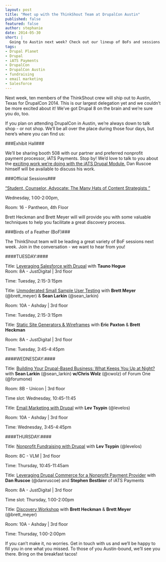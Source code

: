 ```yaml
---
layout: post
title: "Meet up with the ThinkShout Team at DrupalCon Austin"
published: false
featured: false
author: stephanie
date: 2014-05-30 
short: |
  Going to Austin next week? Check out our lineup of BoFs and sessions.
tags:
- Drupal Planet
- Drupal
- iATS Payments
- DrupalCon
- DrupalCon Austin
- fundraising
- email marketing
- Salesforce
---
```



Next week, ten members of the ThinkShout crew will ship out to Austin, Texas for DrupalCon 2014. This is our largest delegation yet and we couldn’t be more excited about it! We’ve got Drupal 8 on the brain and we’re sure you do, too. 

If you plan on attending DrupalCon in Austin, we’re always down to talk shop - or not shop. We’ll be all over the place during those four days, but here’s where you can find us:

###Exhibit Hall###

We’ll be sharing booth 508 with our partner and preferred nonprofit payment processor, iATS Payments. Stop by! We’d love to talk to you about the [exciting work we’re doing with the iATS Drupal Module.](http://thinkshout.com/blog/2014/05/commerce-iats-2-0/) Dan Ruscoe himself will be available to discuss his work. 


###Official Sessions###

[“Student, Counselor, Advocate: The Many Hats of Content Strategists ”](https://austin2014.drupal.org/session/student-counselor-advocate-many-hats-content-strategists)

Wednesday, 1:00-2:00pm, 

Room: 16 - Pantheon, 4th Floor

Brett Heckman and Brett Meyer will will provide you with some valuable techniques to help you facilitate a great discovery process.


###Birds of a Feather (BoF)###

The ThinkShout team will be leading a great variety of BoF sessions next week. Join in the conversation - we want to hear from you!


####TUESDAY:####




Title: [Leveraging Salesforce with Drupal](https://austin2014.drupal.org/bof/leveraging-salesforce-drupal) with **Tauno Hogue**  
Room: 8A - JustDigital | 3rd floor

Time: Tuesday, 2:15-3:15pm




Title: [Unmoderated Small Sample User Testing](https://austin2014.drupal.org/bof/unmoderated-small-sample-user-testing) with **Brett Meyer** (@brett_meyer) & **Sean Larkin** (@sean_larkin)

Room: 10A - Ashday | 3rd floor

Time: Tuesday, 2:15-3:15pm





Title: [Static Site Generators & Wireframes](https://austin2014.drupal.org/bof/static-site-generators-and-wireframes) with **Eric Paxton** & **Brett Heckman**

Room: 8A - JustDigital | 3rd floor

Time: Tuesday, 3:45-4:45pm



####WEDNESDAY:####





Title: [Building Your Drupal-Based Business: What Keeps You Up at Night?](https://austin2014.drupal.org/bof/building-your-drupal-based-business-what-keeps-you-night) with **Sean Larkin** (@sean_larkin) **w/Chris Wolz** (@cwolz) of Forum One (@forumone)

Room: 8B - Unicon | 3rd floor

Time slot: Wednesday, 10:45-11:45




Title: [Email Marketing with Drupal](https://austin2014.drupal.org/bof/email-marketing-mailchimp-1) with **Lev Tsypin** (@levelos)

Room: 10A - Ashday | 3rd floor

Time: Wednesday, 3:45-4:45pm



####THURSDAY:####




Title: [Nonprofit Fundraising with Drupal](https://austin2014.drupal.org/bof/nonprofit-fundraising-drupal) with **Lev Tsypin** (@levelos)

Room: 8C - VLM | 3rd floor

Time: Thursday, 10:45-11:45am




Title: [Leveraging Drupal Commerce for a Nonprofit Payment Provider](https://austin2014.drupal.org/bof/leveraging-drupal-commerce-nonprofit-payment-provider) with **Dan Ruscoe** (@danruscoe) and **Stephen Bestbier** of iATS Payments 

Room: 8A - JustDigital | 3rd floor

Time slot: Thursday, 1:00-2:00pm




Title:  [Discovery Workshop](https://austin2014.drupal.org/bof/discovery-workshop-many-hats-content-strategists) with **Brett Heckman**  & **Brett Meyer** (@brett_meyer)

Room: 10A - Ashday | 3rd floor

Time: Thursday, 1:00-2:00pm



If you can’t make it, no worries. Get in touch with us and we’ll be happy to fill you in one what you missed. To those of you Austin-bound, we’ll see you there. Bring on the breakfast tacos!
